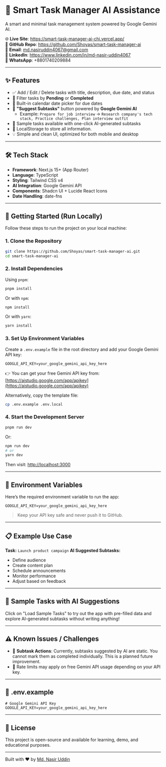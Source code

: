 
# 🧠 Smart Task Manager AI Assistance

A smart and minimal task management system powered by Google Gemini AI.

🌐 **Live Site**: <https://smart-task-manager-ai-chi.vercel.app/>  
📁 **GitHub Repo**: <https://github.com/Shoyas/smart-task-manager-ai>  
📧 **Email**: <md.nasiruddin4067@gmail.com>  
💼 **LinkedIn**: <https://www.linkedin.com/in/md-nasir-uddin4067>  
📱 **WhatsApp**: +8801740209884

---

## ✨ Features

- ✅ Add / Edit / Delete tasks with title, description, due date, and status
- 📌 Filter tasks by **Pending** or **Completed**
- 📅 Built-in calendar date picker for due dates
- 🧠 **"Suggest Subtasks"** button powered by **Google Gemini AI**
  - Example: `Prepare for job interview` → `Research company's tech stack, Practice challenges, Plan interview outfit`
- 🎯 Sample tasks available with one-click AI-generated subtasks
- 📌 LocalStorage to store all information.
- 💡 Simple and clean UI, optimized for both mobile and desktop

---

## 🛠️ Tech Stack

- **Framework**: Next.js 15+ (App Router)
- **Language**: TypeScript
- **Styling**: Tailwind CSS v4
- **AI Integration**: Google Gemini API
- **Components**: Shadcn UI + Lucide React Icons
- **Date Handling**: date-fns

---

## 🚀 Getting Started (Run Locally)

Follow these steps to run the project on your local machine:

### 1. Clone the Repository

```bash
git clone https://github.com/Shoyas/smart-task-manager-ai.git
cd smart-task-manager-ai
````

### 2. Install Dependencies

Using `pnpm`:

```bash
pnpm install
```

Or with `npm`:

```bash
npm install
```

Or with `yarn`:

```bash
yarn install
```

### 3. Set Up Environment Variables

Create a `.env.example` file in the root directory and add your Google Gemini API key:

```
GOOGLE_API_KEY=your_google_gemini_api_key_here
```

👉 You can get your free Gemini API key from: [https://aistudio.google.com/app/apikey](https://aistudio.google.com/app/apikey)

Alternatively, copy the template file:

```bash
cp .env.example .env.local
```

### 4. Start the Development Server

```bash
pnpm run dev
```

Or:

```bash
npm run dev
# or
yarn dev
```

Then visit: [http://localhost:3000](http://localhost:3000)

---

## 📂 Environment Variables

Here’s the required environment variable to run the app:

```
GOOGLE_API_KEY=your_google_gemini_api_key_here
```

> Keep your API key safe and never push it to GitHub.

---

## 📋 Example Use Case

**Task:** `Launch product campaign`
**AI Suggested Subtasks:**

- Define audience
- Create content plan
- Schedule announcements
- Monitor performance
- Adjust based on feedback

---

## 🧪 Sample Tasks with AI Suggestions

Click on "Load Sample Tasks" to try out the app with pre-filled data and explore AI-generated subtasks without writing anything!

---

## ⚠️ Known Issues / Challenges

- 🔧 **Subtask Actions**: Currently, subtasks suggested by AI are static. You cannot mark them as completed individually. This is a planned future improvement.
- 🧠 Rate limits may apply on free Gemini API usage depending on your API key.

---

## 📝 .env.example

```env
# Google Gemini API Key
GOOGLE_API_KEY=your_google_gemini_api_key_here
```

---

## 📄 License

This project is open-source and available for learning, demo, and educational purposes.

---

Built with ❤️ by [Md. Nasir Uddin](https://www.linkedin.com/in/md-nasir-uddin4067)

```
```
